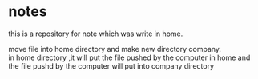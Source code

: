 # notes
this is a repository for note which was write in home.

move file into home directory and make new directory company.   
in home directory ,it will put the file pushed by the computer in home and the file pushd by the computer will put into company directory